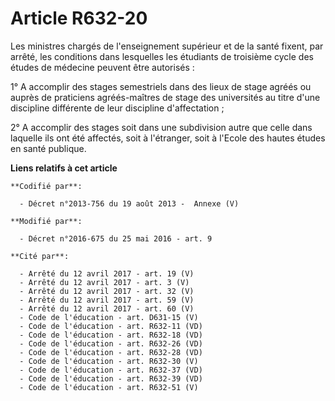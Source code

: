# Article R632-20

Les ministres chargés de l'enseignement supérieur et de la santé fixent, par arrêté, les conditions dans lesquelles les
étudiants de troisième cycle des études de médecine peuvent être autorisés :

1° A accomplir des stages semestriels dans des lieux de stage agréés ou auprès de praticiens agréés-maîtres de stage des
universités au titre d'une discipline différente de leur discipline d'affectation ;

2° A accomplir des stages soit dans une subdivision autre que celle dans laquelle ils ont été affectés, soit à l'étranger,
soit à l'Ecole des hautes études en santé publique.

**Liens relatifs à cet article**

	**Codifié par**:

	  - Décret n°2013-756 du 19 août 2013 -  Annexe (V)

	**Modifié par**:

	  - Décret n°2016-675 du 25 mai 2016 - art. 9

	**Cité par**:

	  - Arrêté du 12 avril 2017 - art. 19 (V)
	  - Arrêté du 12 avril 2017 - art. 3 (V)
	  - Arrêté du 12 avril 2017 - art. 32 (V)
	  - Arrêté du 12 avril 2017 - art. 59 (V)
	  - Arrêté du 12 avril 2017 - art. 60 (V)
	  - Code de l'éducation - art. D631-15 (V)
	  - Code de l'éducation - art. R632-11 (VD)
	  - Code de l'éducation - art. R632-18 (VD)
	  - Code de l'éducation - art. R632-26 (VD)
	  - Code de l'éducation - art. R632-28 (VD)
	  - Code de l'éducation - art. R632-30 (V)
	  - Code de l'éducation - art. R632-37 (VD)
	  - Code de l'éducation - art. R632-39 (VD)
	  - Code de l'éducation - art. R632-51 (V)
